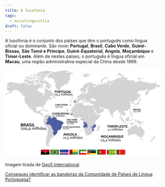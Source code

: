 ```yaml
---
title: A lusofonia
tags:
  - sociolinguistica
draft: false
---
```

A lusofonia é o conjunto dos países que têm o português como língua oficial ou dominante. São nove: **Portugal**, **Brasil**, **Cabo Verde**, **Guiné-Bissau**, **São Tomé e Príncipe**, **Guiné-Equatorial**, **Angola**, **Moçambique** e **Timor-Leste**.
Além de nestes países, o português é língua oficial em **Macau**, uma região administrativa especial da China desde 1999.

[![](/img/mapa-lusofonia-bandeiras.png)](https://laurarubio.net/img/mapa-lusofonia-bandeiras.png)

Imagem tirada de [Geo5 International](http://geo5.net/tag/portugues/) 

[Consegues identificar as bandeiras da Comunidade de Países de Língua Portuguesa?](https://aulasgalegas.org/2020/06/02/bandeiras-da-cplp/)